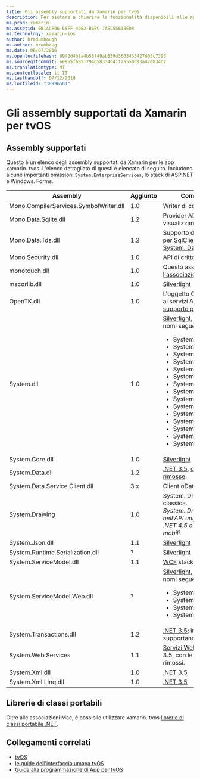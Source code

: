 ```yaml
---
title: Gli assembly supportati da Xamarin per tvOS
description: Per aiutare a chiarire le funzionalità disponibili alle applicazioni di tvOS, questo documento fornisce un elenco di assembly supportato da Xamarin per lo sviluppo di tvOS.
ms.prod: xamarin
ms.assetid: 0B1ACF06-65FF-49E2-B6BC-7AEC55638ED8
ms.technology: xamarin-ios
author: bradumbaugh
ms.author: brumbaug
ms.date: 06/07/2016
ms.openlocfilehash: 89f2d4b1a4b58f49ab859d3603433427d05c7393
ms.sourcegitcommit: 6e955f6851794d58334d41f7a550d93a47e834d2
ms.translationtype: MT
ms.contentlocale: it-IT
ms.lasthandoff: 07/12/2018
ms.locfileid: "38996561"
---
```

# <a name="assemblies-supported-by-xamarin-for-tvos"></a>Gli assembly supportati da Xamarin per tvOS

## <a name="supported-assemblies"></a>Assembly supportati

Questo è un elenco degli assembly supportati da Xamarin per le app xamarin. tvos. L'elenco dettagliato di questi è elencato di seguito.  Includono alcune importanti omissioni `System.EnterpriseServices`, lo stack di ASP.NET e Windows. Forms.

|Assembly|Aggiunto|Compatibilità con le API|
|---|---|---|
|Mono.CompilerServices.SymbolWriter.dll|1.0|Writer di compilatori.|
|Mono.Data.Sqlite.dll|1.2|Provider ADO.NET per SQLite; visualizzare [limitazioni](~/ios/data-cloud/system.data.md).|
|Mono.Data.Tds.dll|1.2|Supporto del protocollo TDS; usato per [SqlClient](xref:System.Data.SqlClient) supportano entro [System. Data](~/ios/data-cloud/system.data.md).|
|Mono.Security.dll|1.0|API di crittografia.|
|monotouch.dll|1.0|Questo assembly contiene le [c# l'associazione all'API CocoaTouch](https://docs.microsoft.com/dotnet/api/?view=xamarinios-10.8).|
|mscorlib.dll|1.0|[Silverlight](http://msdn.microsoft.com/library/cc838194(VS.95).aspx)|
|OpenTK.dll|1.0|L'oggetto OpenGL/OpenAL orientata ai servizi API, [esteso per fornire supporto per dispositivi iPhone](https://developer.xamarin.com/api/namespace/OpenGLES/).|
|System.dll|1.0|[Silverlight](http://msdn.microsoft.com/library/cc838194(VS.95).aspx), oltre a tipi degli spazi dei nomi seguenti: <ul><li>System.Collections.Specialized</li> <li>System.ComponentModel</li> <li>System.ComponentModel.Design</li> <li>System.Diagnostics</li> <li>System.IO.Compression</li> <li>System.Net</li> <li>System.Net.Cache</li> <li>System.Net.Mail</li> <li>System.Net.Mime</li> <li>System.Net.NetworkInformation</li> <li>System.Net.Security</li> <li>System.Net.Sockets</li> <li>System.Security.Authentication</li> <li>System.Security.Cryptography</li> <li>System.Timers</li></ul>|
|System.Core.dll|1.0|[Silverlight](http://msdn.microsoft.com/library/cc838194(VS.95).aspx)|
|System.Data.dll|1.2|[.NET 3.5](http://msdn.microsoft.com/library/ms229335.aspx), [con alcune funzionalità rimosse](~/ios/data-cloud/system.data.md).|
|System.Data.Service.Client.dll|3.x|Client oData completo.|
|System.Drawing|1.0|System. Drawing API - solo l'API classica.<br />_System. Drawing non è supportata nell'API unificata di xamarin. Mac .NET 4.5 o Framework per dispositivi mobili._|
|System.Json.dll|1.1|[Silverlight](http://msdn.microsoft.com/library/cc838194(VS.95).aspx)|
|System.Runtime.Serialization.dll|?|[Silverlight](http://msdn.microsoft.com/library/cc838194(VS.95).aspx)|
|System.ServiceModel.dll|1.1|[WCF](http://docs.xamarin.com/guides/cross-platform/application_fundamentals/introduction_to_web_services) stack presente nel [Silverlight](http://msdn.microsoft.com/library/cc838194(VS.95).aspx)|
|System.ServiceModel.Web.dll|?|[Silverlight](http://msdn.microsoft.com/library/cc838194(VS.95).aspx), oltre a tipi degli spazi dei nomi seguenti: <ul><li>System</li><li>System.ServiceModel.Channels</li><li>System.ServiceModel.Description</li><li>System.ServiceModel.Web</li></ul>|
|System.Transactions.dll|1.2|[.NET 3.5](http://msdn.microsoft.com/library/ms229335.aspx); in parte [System. Data](https://docs.microsoft.com/xamarin/ios/data-cloud/system.data) supportano.|
|System.Web.Services|1.1|[Servizi Web di base](http://docs.xamarin.com/guides/cross-platform/application_fundamentals/introduction_to_web_services) dal profilo .NET 3.5, con le funzionalità server rimossi.|
|System.Xml.dll|1.0|[.NET 3.5](http://msdn.microsoft.com/library/ms229335.aspx)|
|System.Xml.Linq.dll|1.0|[.NET 3.5](http://msdn.microsoft.com/library/ms229335.aspx)|

<a name="Summary" />

## <a name="portable-class-libraries"></a>Librerie di classi portabili

Oltre alle associazioni Mac, è possibile utilizzare xamarin. tvos [librerie di classi portabile .NET](~/cross-platform/app-fundamentals/pcl.md).

## <a name="related-links"></a>Collegamenti correlati

- [tvOS](https://developer.apple.com/tvos/)
- [le guide dell'interfaccia umana tvOS](https://developer.apple.com/tvos/human-interface-guidelines/)
- [Guida alla programmazione di App per tvOS](https://developer.apple.com/library/prerelease/tvos/documentation/General/Conceptual/AppleTV_PG/)
